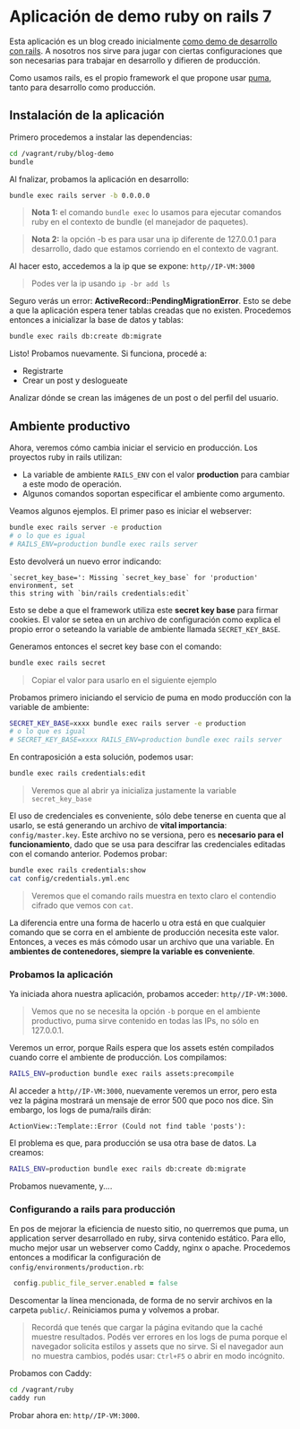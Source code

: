 # Aplicación de demo ruby on rails 7

Esta aplicación es un blog creado inicialmente [como demo de desarrollo con rails](https://github.com/samojeyinka/isharp/).
A nosotros nos sirve para jugar con ciertas configuraciones que son necesarias
para trabajar en desarrollo y difieren de producción.

Como usamos rails, es el propio framework el que propone usar
[puma](https://puma.io/), tanto para desarrollo como producción.

## Instalación de la aplicación

Primero procedemos a instalar las dependencias:

```bash
cd /vagrant/ruby/blog-demo
bundle
```

Al fnalizar, probamos la aplicación en desarrollo:

```bash
bundle exec rails server -b 0.0.0.0
```

> **Nota 1:** el comando `bundle exec` lo usamos para ejecutar comandos ruby en
> el contexto de bundle (el manejador de paquetes).

> **Nota 2:** la opción -b es para usar una ip diferente de 127.0.0.1 para
> desarrollo, dado que estamos corriendo en el contexto de vagrant.

Al hacer esto, accedemos a la ip que se expone: `http//IP-VM:3000`

> Podes ver la ip usando `ip -br add ls`

Seguro verás un error: **ActiveRecord::PendingMigrationError**. Esto se debe a
que la aplicación espera tener tablas creadas que no existen. Procedemos
entonces a inicializar la base de datos y tablas:

```bash
bundle exec rails db:create db:migrate
```

Listo! Probamos nuevamente. Si funciona, procedé a:

* Registrarte
* Crear un post y deslogueate

Analizar dónde se crean las imágenes de un post o del perfil del usuario.

## Ambiente productivo

Ahora, veremos cómo cambia iniciar el servicio en producción. Los proyectos ruby
in rails utilizan:

* La variable de ambiente `RAILS_ENV` con el valor **production** para cambiar
  a este modo de operación.
* Algunos comandos soportan especificar el ambiente como argumento.

Veamos algunos ejemplos. El primer paso es iniciar el webserver:

```bash
bundle exec rails server -e production
# o lo que es igual
# RAILS_ENV=production bundle exec rails server
```

Esto devolverá un nuevo error indicando:

```
`secret_key_base=': Missing `secret_key_base` for 'production' environment, set
this string with `bin/rails credentials:edit`
```

Esto se debe a que el framework utiliza este **secret key base** para firmar
cookies. El valor se setea en un archivo de configuración como explica el propio
error o seteando la variable de ambiente llamada `SECRET_KEY_BASE`.

Generamos entonces el secret key base con el comando:

```bash
bundle exec rails secret
```

> Copiar el valor para usarlo en el siguiente ejemplo

Probamos primero iniciando el servicio de puma en modo produccíón con la
variable de ambiente:

```bash
SECRET_KEY_BASE=xxxx bundle exec rails server -e production
# o lo que es igual
# SECRET_KEY_BASE=xxxx RAILS_ENV=production bundle exec rails server
```

En contraposición a esta solución, podemos usar:

```bash
bundle exec rails credentials:edit
```

> Veremos que al abrir ya inicializa justamente la variable `secret_key_base`

El uso de credenciales es conveniente, sólo debe tenerse en cuenta que al
usarlo, se está generando un archivo de **vital importancia**: `config/master.key`.
Este archivo no se versiona, pero es **necesario para el funcionamiento**, dado
que se usa para descifrar las credenciales editadas con el comando anterior.
Podemos probar:

```bash
bundle exec rails credentials:show
cat config/credentials.yml.enc
```

> Veremos que el comando rails muestra en texto claro el contendio cifrado que
> vemos con `cat`.

La diferencia entre una forma de hacerlo u otra está en que cualquier comando
que se corra en el ambiente de producción necesita este valor. Entonces, a veces
es más cómodo usar un archivo que una variable. En **ambientes de contenedores,
siempre la variable es conveniente**.

### Probamos la aplicación

Ya iniciada ahora nuestra aplicación, probamos acceder: `http//IP-VM:3000`.

> Vemos que no se necesita la opción `-b` porque en el ambiente productivo, puma
> sirve contenido en todas las IPs, no sólo en 127.0.0.1.

Veremos un error, porque Rails espera que los assets estén compilados cuando
corre el ambiente de producción. Los compilamos:

```bash
RAILS_ENV=production bundle exec rails assets:precompile
```

Al acceder a `http//IP-VM:3000`, nuevamente veremos un error, pero esta vez la
página mostrará un mensaje de error 500 que poco nos dice. Sin embargo, los logs
de puma/rails dirán:

```
ActionView::Template::Error (Could not find table 'posts'):
```

El problema es que, para producción se usa otra base de datos. La creamos:

```bash
RAILS_ENV=production bundle exec rails db:create db:migrate
```

Probamos nuevamente, y....

### Configurando a rails para producción

En pos de mejorar la eficiencia de nuesto sitio, no querremos que puma, un
application server desarrollado en ruby, sirva contenido estático. Para ello,
mucho mejor usar un webserver como Caddy, nginx o apache. Procedemos entonces a
modificar la configuración de `config/environments/production.rb`:

```ruby
 config.public_file_server.enabled = false
```

Descomentar la línea mencionada, de forma de no servir archivos en la carpeta
`public/`. Reiniciamos puma y volvemos a probar.

> Recordá que tenés que cargar la página evitando que la caché muestre
> resultados. Podés ver errores en los logs de puma porque el navegador solicita
> estilos y assets que no sirve. Si el navegador aun no muestra cambios, podés
> usar: `Ctrl+F5` o abrir en modo incógnito.

Probamos con Caddy:

```bash
cd /vagrant/ruby
caddy run
```

Probar ahora en: `http//IP-VM:3000`.
